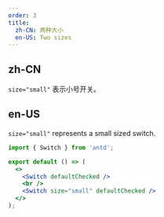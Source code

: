```yaml
---
order: 3
title:
  zh-CN: 两种大小
  en-US: Two sizes
---
```


## zh-CN

`size="small"` 表示小号开关。

## en-US

`size="small"` represents a small sized switch.

```jsx
import { Switch } from 'antd';

export default () => (
  <>
    <Switch defaultChecked />
    <br />
    <Switch size="small" defaultChecked />
  </>
);
```

